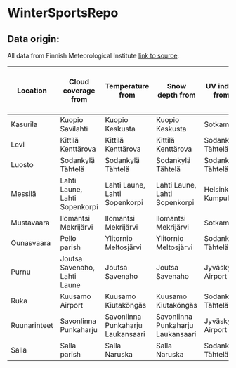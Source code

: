 # WinterSportsRepo

## Data origin: 

All data from Finnish Meteorological Institute [link to source](https://en.ilmatieteenlaitos.fi/download-observations).

| Location  | Cloud coverage from | Temperature from | Snow depth from | UV index from | Used for training the model |
| ------------- | ------------- | ------------- | ------------- | ------------- |------------- |
| Kasurila | Kuopio Savilahti | Kuopio Keskusta | Kuopio Keskusta | Sotkamo | X |
| Levi | Kittilä Kenttärova | Kittilä Kenttärova | Kittilä Kenttärova | Sodankylä Tähtelä | |
| Luosto | Sodankylä Tähtelä  | Sodankylä Tähtelä | Sodankylä Tähtelä | Sodankylä Tähtelä | |
| Messilä | Lahti Laune, Lahti Sopenkorpi | Lahti Laune, Lahti Sopenkorpi | Lahti Laune, Lahti Sopenkorpi | Helsinki Kumpula | X |
| Mustavaara | Ilomantsi Mekrijärvi | Ilomantsi Mekrijärvi | Ilomantsi Mekrijärvi | Sotkamo | |
| Ounasvaara | Pello parish | Ylitornio Meltosjärvi | Ylitornio Meltosjärvi | Sodankylä Tähtelä | |
| Purnu | Joutsa Savenaho, Lahti Laune  | Joutsa Savenaho | Joutsa Savenaho | Jyväskylä Airport | X |
| Ruka | Kuusamo Airport | Kuusamo Kiutaköngäs | Kuusamo Kiutaköngäs | Sodankylä Tähtelä | |
| Ruunarinteet | Savonlinna Punkaharju | Savonlinna Punkaharju Laukansaari | Savonlinna Punkaharju Laukansaari | Jyväskylä Airport | X |
| Salla | Salla parish | Salla Naruska | Salla Naruska | Sodankylä Tähtelä | |
